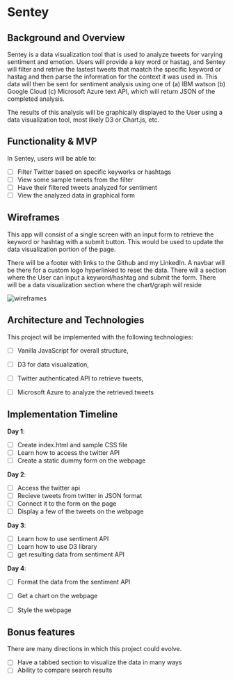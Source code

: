 # Sentey

## Background and Overview

Sentey is a data visualization tool that is used to analyze tweets for varying sentiment and emotion. Users will provide a key word or hastag, and Sentey will filter and retrive the lastest tweets that maatch the specific keyword or hastag and then parse the information for the context it was used in. This data will then be sent for sentiment analysis using one of (a) IBM watson (b) Google Cloud (c) Microsoft Azure text API, which will return JSON of the completed analysis. 

The results of this analysis will be graphically displayed to the User using a data visualization tool, most likely D3 or Chart.js, etc. 

## Functionality & MVP  

In Sentey, users will be able to:

- [ ] Filter Twitter based on specific keyworks or hashtags
- [ ] View some sample tweets from the filter
- [ ] Have their filtered tweets analyzed for sentiment
- [ ] View the analyzed data in graphical form

## Wireframes

This app will consist of a single screen with an input form to retrieve the keyword or hashtag with a submit button. This would be used to update the data visualization portion of the page.

There will be a footer with links to the Github and my LinkedIn.
A navbar will be there for a custom logo hyperlinked to reset the data.
There will a section where the User can input a keyword/hashtag and submit the form.
There will be a data visualization section where the chart/graph will reside

![wireframes](js_wireframes.png)

## Architecture and Technologies

This project will be implemented with the following technologies:

- [ ] Vanilla JavaScript for overall structure,
- [ ] D3 for data visualization,
- [ ] Twitter authenticated API to retrieve tweets,
- [ ] Microsoft Azure to analyze the retrieved tweets


## Implementation Timeline

**Day 1**: 

- [ ] Create index.html and sample CSS file
- [ ] Learn how to access the twitter API
- [ ] Create a static dummy form on the webpage

**Day 2**: 

- [ ] Access the twitter api
- [ ] Recieve tweets from twitter in JSON format
- [ ] Connect it to the form on the page
- [ ] Display a few of the tweets on the webpage

**Day 3**:

- [ ] Learn how to use sentiment API
- [ ] Learn how to use D3 library
- [ ] get resulting data from sentiment API

**Day 4**:

- [ ] Format the data from the sentiment API
- [ ] Get a chart on the webpage
- [ ] Style the webpage


## Bonus features

There are many directions in which this project could evolve.

- [ ] Have a tabbed section to visualize the data in many ways
- [ ] Ability to compare search results
